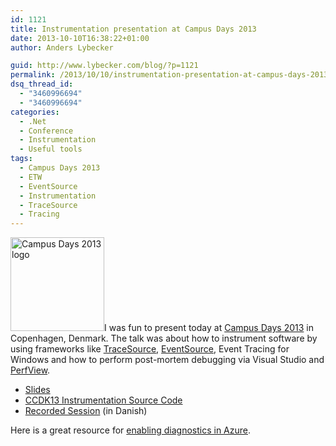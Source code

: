 ```yaml
---
id: 1121
title: Instrumentation presentation at Campus Days 2013
date: 2013-10-10T16:38:22+01:00
author: Anders Lybecker

guid: http://www.lybecker.com/blog/?p=1121
permalink: /2013/10/10/instrumentation-presentation-at-campus-days-2013/
dsq_thread_id:
  - "3460996694"
  - "3460996694"
categories:
  - .Net
  - Conference
  - Instrumentation
  - Useful tools
tags:
  - Campus Days 2013
  - ETW
  - EventSource
  - Instrumentation
  - TraceSource
  - Tracing
---
```

[<img loading="lazy" class="alignright size-thumbnail wp-image-1122" alt="Campus Days 2013 logo" src="http://www.lybecker.com/blog/wp-content/uploads/ccdk13_Logo-150x150.png" width="150" height="150" />](http://www.lybecker.com/blog/wp-content/uploads/ccdk13_Logo.png)I was fun to present today at [Campus Days 2013](http://www.campusdays.dk "Campus Days web site") in Copenhagen, Denmark. The talk was about how to instrument software by using frameworks like [TraceSource](http://msdn.microsoft.com/en-us/library/system.diagnostics.tracesource.aspx "TraceSource documentation on MSDN"), [EventSource](http://msdn.microsoft.com/en-us/library/system.diagnostics.tracing.eventsource.aspx "EventSource documentation on MSDN"), Event Tracing for Windows and how to perform post-mortem debugging via Visual Studio and [PerfView](http://www.microsoft.com/en-us/download/details.aspx?id=28567 "Download PerView").

  * [Slides](http://www.slideshare.net/Lybecker/campus-days-2013-instrumentering "Instrumentation slides")
  * [CCDK13 Instrumentation Source Code](http://www.lybecker.com/blog/wp-content/uploads/CCDK13_Instrumentation_SourceDoe.zip)
  * [Recorded Session](http://channel9.msdn.com/Events/Microsoft-Campus-Days/Microsoft-Campus-Days-2013/Logging-tracing-instrumentering-debugging-og-fejlfinding "Instrumentation session recording at Campus Days 2013 in Danish") (in Danish)

Here is a great resource for [enabling diagnostics in Azure](https://www.windowsazure.com/en-us/develop/net/common-tasks/diagnostics/ "Enabling Diagnostics in Windows Azure").